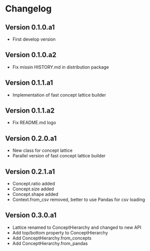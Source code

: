 # Changelog

## Version 0.1.0.a1
* First develop version

## Version 0.1.0.a2
* Fix missin HISTORY.md in distribution package

## Version 0.1.1.a1
* Implementation of fast concept lattice builder

## Version 0.1.1.a2
* Fix README.md logo

## Version 0.2.0.a1
* New class for concept lattice
* Parallel version of fast concept lattice builder

## Version 0.2.1.a1
* Concept.ratio added
* Concept.size added
* Concept.shape added
* Context.from_csv removed, better to use Pandas for csv loading

## Version 0.3.0.a1
* Lattice renamed to ConceptHierarchy and changed to new API
* Add top/bottom property to ConceptHierarchy
* Add ConceptHierarchy.from_concepts
* Add ConceptHierarchy.from_pandas